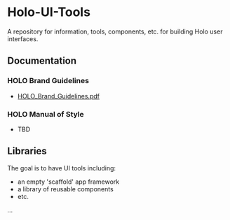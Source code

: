 # Holo-UI-Tools
A repository for information, tools, components, etc. for building Holo user interfaces.

## Documentation

### HOLO Brand Guidelines

* [HOLO_Brand_Guidelines.pdf](documents/HOLO_Brand_Guidelines.pdf)

### HOLO Manual of Style
* TBD


## Libraries

The goal is to have UI tools including:

* an empty 'scaffold' app framework
* a library of reusable components
* etc.

...

